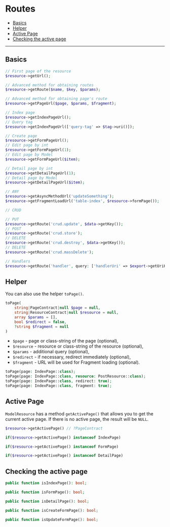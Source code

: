 # Routes

- [Basics](#basics)
- [Helper](#helper)
- [Active Page](#active-page)
- [Checking the active page](#is-page)

---

<a name="basics"></a>
## Basics

```php
// First page of the resource
$resource->getUrl();

// Advanced method for obtaining routes
$resource->getRoute($name, $key, $params);

// Advanced method for obtaining page's route
$resource->getPageUrl($page, $params, $fragment);

// Index page
$resource->getIndexPageUrl();
// Query tag
$resource->getIndexPageUrl(['query-tag' => $tag->uri()]);

// Create page
$resource->getFormPageUrl();
// Edit page by int
$resource->getFormPageUrl(1);
// Edit page by Model
$resource->getFormPageUrl($item);

// Detail page by int
$resource->getDetailPageUrl(1);
// Detail page by Model
$resource->getDetailPageUrl($item);

// ANY
$resource->getAsyncMethodUrl('updateSomething');
$resource->getFragmentLoadUrl('table-index', $resource->formPage());

// CRUD

// PUT
$resource->getRoute('crud.update', $data->getKey());
// POST
$resource->getRoute('crud.store');
// DELETE
$resource->getRoute('crud.destroy', $data->getKey());
// DELETE
$resource->getRoute('crud.massDelete');

// Handlers
$resource->getRoute('handler', query: ['handlerUri' => $export->getUriKey()]);
```

<a name="helper"></a>
## Helper
You can also use the helper `toPage()`.

```php
toPage(
    string|PageContract|null $page = null,
    string|ResourceContract|null $resource = null,
    array $params = [],
    bool $redirect = false,
    ?string $fragment = null
)
```

- `$page` - page or class-string of the page (optional),
- `$resource` - resource or class-string of the resource (optional),
- `$params` - additional query (optional),
- `$redirect` - if necessary, redirect immediately (optional),
- `$fragment` - URL will be used for Fragment loading (optional).

```php
toPage(page: IndexPage::class);
toPage(page: IndexPage::class, resource: PostResource::class);
toPage(page: IndexPage::class, redirect: true);
toPage(page: IndexPage::class, fragment: true);
```

<a name="active-page"></a>
## Active Page

`ModelResource` has a method `getActivePage()` that allows you to get the current active page.
If there is no active page, the result will be `NULL`.

```php
$resource->getActivePage() // ?PageContract

if($resource->getActivePage() instanceof IndexPage)

if($resource->getActivePage() instanceof FormPage)

if($resource->getActivePage() instanceof DetailPage)
```

<a name="is-page"></a>
## Checking the active page

```php
public function isIndexPage(): bool;

public function isFormPage(): bool;

public function isDetailPage(): bool;

public function isCreateFormPage(): bool;

public function isUpdateFormPage(): bool;
```
